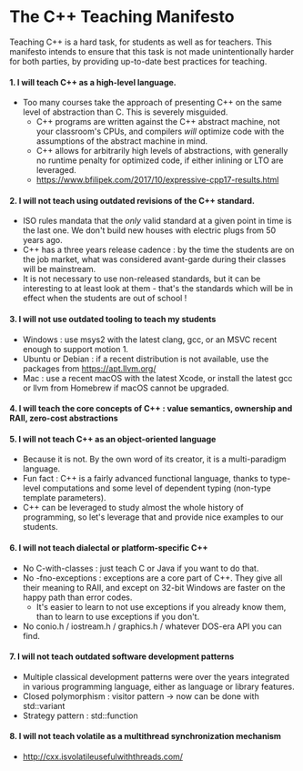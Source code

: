 # The C++ Teaching Manifesto

Teaching C++ is a hard task, for students as well as for teachers.
This manifesto intends to ensure that this task is not made unintentionally harder for both parties, 
by providing up-to-date best practices for teaching.


#### 1. I will teach C++ as a high-level language.
* Too many courses take the approach of presenting C++ on the same level of abstraction than C. This is severely misguided.
  * C++ programs are written against the C++ abstract machine, not your classroom's CPUs, and compilers *will* optimize code with the assumptions of the abstract machine in mind.
  * C++ allows for arbitrarily high levels of abstractions, with generally no runtime penalty for optimized code, if either inlining or LTO are leveraged.
  * https://www.bfilipek.com/2017/10/expressive-cpp17-results.html

#### 2. I will not teach using outdated revisions of the C++ standard.
* ISO rules mandata that the *only* valid standard at a given point in time is the last one. We don't build new houses with electric plugs from 50 years ago.
* C++ has a three years release cadence : by the time the students are on the job market, what was considered avant-garde during their classes will be mainstream.
* It is not necessary to use non-released standards, but it can be interesting to at least look at them - that's the standards which will be in effect when the students are out of school ! 

#### 3. I will not use outdated tooling to teach my students
* Windows : use msys2 with the latest clang, gcc, or an MSVC recent enough to support motion 1. 
* Ubuntu or Debian : if a recent distribution is not available, use the packages from https://apt.llvm.org/
* Mac : use a recent macOS with the latest Xcode, or install the latest gcc or llvm from Homebrew if macOS cannot be upgraded.

#### 4. I will teach the core concepts of C++ : value semantics, ownership and RAII, zero-cost abstractions


#### 5. I will not teach C++ as an object-oriented language
* Because it is not. By the own word of its creator, it is a multi-paradigm language. 
* Fun fact : C++ is a fairly advanced functional language, thanks to type-level computations and some level of dependent typing (non-type template parameters).
* C++ can be leveraged to study almost the whole history of programming, so let's leverage that and provide nice examples to our students.

#### 6. I will not teach dialectal or platform-specific C++
* No C-with-classes : just teach C or Java if you want to do that.
* No -fno-exceptions : exceptions are a core part of C++. They give all their meaning to RAII, and except on 32-bit Windows are faster on the happy path than error codes. 
	* It's easier to learn to not use exceptions if you already know them, than to learn to use exceptions if you don't.
* No conio.h / iostream.h / graphics.h / whatever DOS-era API you can find.

#### 7. I will not teach outdated software development patterns
* Multiple classical development patterns were over the years integrated in various programming language, either as language or library features.
* Closed polymorphism : visitor pattern -> now can be done with std::variant
* Strategy pattern : std::function 

#### 8. I will not teach volatile as a multithread synchronization mechanism
* http://cxx.isvolatileusefulwiththreads.com/	

